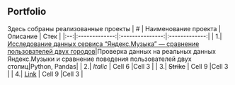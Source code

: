 ### 
Portfolio
------
Здесь собраны реализованные проекты
| # | Наименование проекта  | Описание  | Стек |
|:--:|:-------------:|:---------------:|:-------------:|
| 1.|[Исследование данных сервиса “Яндекс.Музыка” — сравнение пользователей двух городов](https://github.com/natashkaau/portfolio/tree/main/project_1)|Проверка данных на реальных данных Яндекс.Музыки и сравнение поведения пользователей двух столиц|Python, Pandas|
| 2.| *Italic*        | Cell 6        |Cell 3         |
| 3.| ~~Strike~~      | Cell 9        |Cell 3         |
| 4.| [Link](dot.com) | Cell 9        |Cell 3         |
